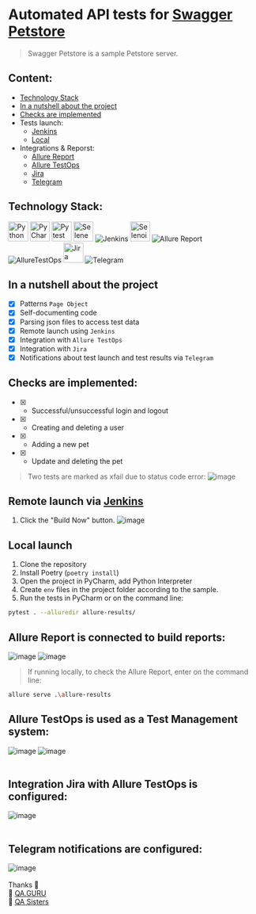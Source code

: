 # Automated API tests for [Swagger Petstore](https://petstore.swagger.io/)
> Swagger Petstore is a sample Petstore server.

## Content:
- [Technology Stack](#technology-stack)
- [In a nutshell about the project](#in-a-nutshell-about-the-project)
- [Checks are implemented](#checks-are-implemented)
- Tests launch:
  - [Jenkins](#remote-launch-via-jenkins)
  - [Local](#local-launch )
- Integrations & Reporst:
  - [Allure Report](#allure-report-is-connected-to-build-reports) 
  - [Allure TestOps](#allure-testOps-is-used-as-a-test-management-system)
  - [Jira](#integration-Jira-with-allure-testOps-is-configured)
  - [Telegram](#telegram-notifications-are-configured)

## Technology Stack:
<div>
<img src="https://github.com/slazarska/petstore_api_test/blob/main/tests/resources/img/icons/python.png" title="Python" alt="Python" width="40" height="40"/>
<img src="https://github.com/slazarska/petstore_api_test/blob/main/tests/resources/img/icons/pycharm.png" title="PyCharm" alt="PyCharm" width="40" height="40"/>
<img src="https://github.com/slazarska/petstore_api_test/blob/main/tests/resources/img/icons/pytest.png" title="Pytest" alt="Pytest" width="40" height="40"/>
<img src="https://github.com/slazarska/petstore_api_test/blob/main/tests/resources/img/icons/selene.png" title="Selene" alt="Selene" width="40" height="40"/>
<img src="https://github.com/slazarska/petstore_api_test/blob/main/tests/resources/img/icons/Jenkins.png" title="Jenkins" alt="Jenkins"/>
<img src="https://github.com/slazarska/petstore_api_test/blob/main/tests/resources/img/icons/selenoid.png" title="Selenoid" alt="Selenoid" width="40" height="40"/>
<img src="https://github.com/slazarska/petstore_api_test/blob/main/tests/resources/img/icons/Allure_Report.png" title="Allure Report" alt="Allure Report"/>
<img src="https://github.com/slazarska/petstore_api_test/blob/main/tests/resources/img/icons/AllureTestOps.png" title="AllureTestOps" alt="AllureTestOps"/>
<img src="https://github.com/slazarska/petstore_api_test/blob/main/tests/resources/img/icons/Jira.png" title="Jira" alt="Jira" width="40" height="40"/>
<img src="https://github.com/slazarska/petstore_api_test/blob/main/tests/resources/img/icons/Telegram.png" title="Telegram" alt="Telegram"/>
</div>

## In a nutshell about the project
- [x] Patterns `Page Object`
- [x] Self-documenting code
- [x] Parsing json files to access test data 
- [x] Remote launch using `Jenkins`
- [x] Integration with `Allure TestOps`
- [x] Integration with `Jira`
- [x] Notifications about test launch and test results via `Telegram`

## Checks are implemented:
- [X] - Successful/unsuccessful login and logout
- [X] - Creating and deleting a user
- [X] - Adding a new pet
- [X] - Update and deleting the pet

> Two tests are marked as xfail due to status code error:
![image](tests/resources/img/screenshots/bug.png)

## Remote launch via [Jenkins](https://jenkins.autotests.cloud/job/Students/job/slazarska-py-diplom-api/)

1. Click the "Build Now" button.
![image](tests/resources/img/screenshots/jenkins.png)

## Local launch 

1. Clone the repository
2. Install Poetry (`poetry install`)
3. Open the project in PyCharm, add Python Interpreter
4. Create `env` files in the project folder according to the sample.
5. Run the tests in PyCharm or on the command line:
```bash
pytest . --alluredir allure-results/
```

## Allure Report is connected to build reports:
![image](tests/resources/img/screenshots/allure_0.png)
![image](tests/resources/img/screenshots/allure_1.png)

> If running locally, to check the Allure Report, enter on the command line:
```bash
allure serve .\allure-results
```

## Allure TestOps is used as a Test Management system:
![image](tests/resources/img/screenshots/testops0.png)
![image](tests/resources/img/screenshots/testops1.png)
<br><br>
## Integration Jira with Allure TestOps is configured:
![image](tests/resources/img/screenshots/jira.png)
<br><br>
## Telegram notifications are configured:
![image](tests/resources/img/screenshots/bot.png)
<br><br>
Thanks :pray:<br/>
:green_heart: <a target="_blank" href="https://qa.guru">QA.GURU</a><br/>
:purple_heart: <a target="_blank" href="https://sites.google.com/view/qasisters/">QA Sisters</a><br/>

